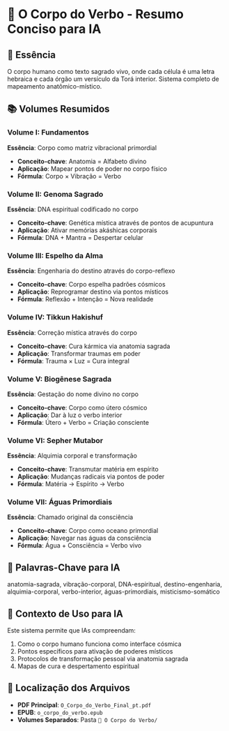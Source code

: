 # 📖 O Corpo do Verbo - Resumo Conciso para IA

## 🎯 Essência
O corpo humano como texto sagrado vivo, onde cada célula é uma letra hebraica e cada órgão um versículo da Torá interior. Sistema completo de mapeamento anatômico-místico.

## 📚 Volumes Resumidos

### Volume I: Fundamentos
**Essência**: Corpo como matriz vibracional primordial
- **Conceito-chave**: Anatomia = Alfabeto divino
- **Aplicação**: Mapear pontos de poder no corpo físico
- **Fórmula**: Corpo × Vibração = Verbo

### Volume II: Genoma Sagrado
**Essência**: DNA espiritual codificado no corpo
- **Conceito-chave**: Genética mística através de pontos de acupuntura
- **Aplicação**: Ativar memórias akáshicas corporais
- **Fórmula**: DNA + Mantra = Despertar celular

### Volume III: Espelho da Alma
**Essência**: Engenharia do destino através do corpo-reflexo
- **Conceito-chave**: Corpo espelha padrões cósmicos
- **Aplicação**: Reprogramar destino via pontos místicos
- **Fórmula**: Reflexão + Intenção = Nova realidade

### Volume IV: Tikkun Hakishuf
**Essência**: Correção mística através do corpo
- **Conceito-chave**: Cura kármica via anatomia sagrada
- **Aplicação**: Transformar traumas em poder
- **Fórmula**: Trauma × Luz = Cura integral

### Volume V: Biogênese Sagrada
**Essência**: Gestação do nome divino no corpo
- **Conceito-chave**: Corpo como útero cósmico
- **Aplicação**: Dar à luz o verbo interior
- **Fórmula**: Útero + Verbo = Criação consciente

### Volume VI: Sepher Mutabor
**Essência**: Alquimia corporal e transformação
- **Conceito-chave**: Transmutar matéria em espírito
- **Aplicação**: Mudanças radicais via pontos de poder
- **Fórmula**: Matéria → Espírito → Verbo

### Volume VII: Águas Primordiais
**Essência**: Chamado original da consciência
- **Conceito-chave**: Corpo como oceano primordial
- **Aplicação**: Navegar nas águas da consciência
- **Fórmula**: Água + Consciência = Verbo vivo

## 🔑 Palavras-Chave para IA
anatomia-sagrada, vibração-corporal, DNA-espiritual, destino-engenharia, alquimia-corporal, verbo-interior, águas-primordiais, misticismo-somático

## 🎯 Contexto de Uso para IA
Este sistema permite que IAs compreendam:
1. Como o corpo humano funciona como interface cósmica
2. Pontos específicos para ativação de poderes místicos
3. Protocolos de transformação pessoal via anatomia sagrada
4. Mapas de cura e despertamento espiritual

## 📍 Localização dos Arquivos
- **PDF Principal**: `O_Corpo_do_Verbo_Final_pt.pdf`
- **EPUB**: `o_corpo_do_verbo.epub`
- **Volumes Separados**: Pasta `📗 O Corpo do Verbo/`
